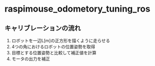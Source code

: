 # raspimouse_odometory_tuning_ros

## キャリブレーションの流れ
1. ロボットを一辺L[m]の正方形を描くように走らせる
2. 4つの角におけるロボットの位置姿勢を取得
3. 目標とする位置姿勢と比較して補正値を計算
4. モータの出力を補正
